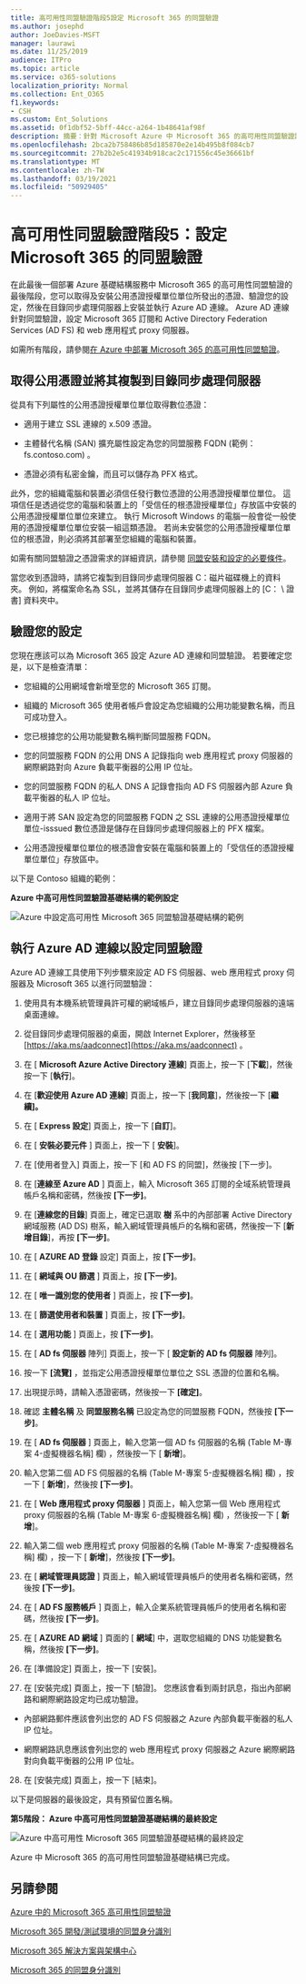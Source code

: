 ```yaml
---
title: 高可用性同盟驗證階段5設定 Microsoft 365 的同盟驗證
ms.author: josephd
author: JoeDavies-MSFT
manager: laurawi
ms.date: 11/25/2019
audience: ITPro
ms.topic: article
ms.service: o365-solutions
localization_priority: Normal
ms.collection: Ent_O365
f1.keywords:
- CSH
ms.custom: Ent_Solutions
ms.assetid: 0f1dbf52-5bff-44cc-a264-1b48641af98f
description: 摘要：針對 Microsoft Azure 中 Microsoft 365 的高可用性同盟驗證設定 Azure AD 連線。
ms.openlocfilehash: 2bca2b758486b85d185870e2e14b495b8f084cb7
ms.sourcegitcommit: 27b2b2e5c41934b918cac2c171556c45e36661bf
ms.translationtype: MT
ms.contentlocale: zh-TW
ms.lasthandoff: 03/19/2021
ms.locfileid: "50929405"
---
```

# <a name="high-availability-federated-authentication-phase-5-configure-federated-authentication-for-microsoft-365"></a>高可用性同盟驗證階段5：設定 Microsoft 365 的同盟驗證

在此最後一個部署 Azure 基礎結構服務中 Microsoft 365 的高可用性同盟驗證的最後階段，您可以取得及安裝公用憑證授權單位單位所發出的憑證、驗證您的設定，然後在目錄同步處理伺服器上安裝並執行 Azure AD 連線。 Azure AD 連線針對同盟驗證，設定 Microsoft 365 訂閱和 Active Directory Federation Services (AD FS) 和 web 應用程式 proxy 伺服器。
  
如需所有階段，請參閱[在 Azure 中部署 Microsoft 365 的高可用性同盟驗證](deploy-high-availability-federated-authentication-for-microsoft-365-in-azure.md)。
  
## <a name="get-a-public-certificate-and-copy-it-to-the-directory-synchronization-server"></a>取得公用憑證並將其複製到目錄同步處理伺服器

從具有下列屬性的公用憑證授權單位單位取得數位憑證：
  
- 適用于建立 SSL 連線的 x.509 憑證。
    
- 主體替代名稱 (SAN) 擴充屬性設定為您的同盟服務 FQDN (範例： fs.contoso.com) 。
    
- 憑證必須有私密金鑰，而且可以儲存為 PFX 格式。
    
此外，您的組織電腦和裝置必須信任發行數位憑證的公用憑證授權單位單位。 這項信任是透過從您的電腦和裝置上的「受信任的根憑證授權單位」存放區中安裝的公用憑證授權單位單位來建立。 執行 Microsoft Windows 的電腦一般會從一般使用的憑證授權單位單位安裝一組這類憑證。 若尚未安裝您的公用憑證授權單位單位的根憑證，則必須將其部署至您組織的電腦和裝置。
  
如需有關同盟驗證之憑證需求的詳細資訊，請參閱 [同盟安裝和設定的必要條件](/azure/active-directory/connect/active-directory-aadconnect-prerequisites#prerequisites-for-federation-installation-and-configuration)。
  
當您收到憑證時，請將它複製到目錄同步處理伺服器 C：磁片磁碟機上的資料夾。 例如，將檔案命名為 SSL，並將其儲存在目錄同步處理伺服器上的 [C： \\ 證書] 資料夾中。
  
## <a name="verify-your-configuration"></a>驗證您的設定

您現在應該可以為 Microsoft 365 設定 Azure AD 連線和同盟驗證。 若要確定您是，以下是檢查清單：
  
- 您組織的公用網域會新增至您的 Microsoft 365 訂閱。
    
- 組織的 Microsoft 365 使用者帳戶會設定為您組織的公用功能變數名稱，而且可成功登入。
    
- 您已根據您的公用功能變數名稱判斷同盟服務 FQDN。
    
- 您的同盟服務 FQDN 的公用 DNS A 記錄指向 web 應用程式 proxy 伺服器的網際網路對向 Azure 負載平衡器的公用 IP 位址。
    
- 您的同盟服務 FQDN 的私人 DNS A 記錄會指向 AD FS 伺服器內部 Azure 負載平衡器的私人 IP 位址。
    
- 適用于將 SAN 設定為您的同盟服務 FQDN 之 SSL 連線的公用憑證授權單位單位-isssued 數位憑證是儲存在目錄同步處理伺服器上的 PFX 檔案。
    
- 公用憑證授權單位單位的根憑證會安裝在電腦和裝置上的「受信任的憑證授權單位單位」存放區中。
    
以下是 Contoso 組織的範例：
  
**Azure 中高可用性同盟驗證基礎結構的範例設定**

![Azure 中設定高可用性 Microsoft 365 同盟驗證基礎結構的範例](../media/ac1a6a0d-0156-4407-9336-6e4cd6db8633.png)
  
## <a name="run-azure-ad-connect-to-configure-federated-authentication"></a>執行 Azure AD 連線以設定同盟驗證

Azure AD 連線工具使用下列步驟來設定 AD FS 伺服器、web 應用程式 proxy 伺服器及 Microsoft 365 以進行同盟驗證：
  
1. 使用具有本機系統管理員許可權的網域帳戶，建立目錄同步處理伺服器的遠端桌面連線。
    
2. 從目錄同步處理伺服器的桌面，開啟 Internet Explorer，然後移至 [https://aka.ms/aadconnect](https://aka.ms/aadconnect) 。
    
3. 在 [ **Microsoft Azure Active Directory 連線**] 頁面上，按一下 [**下載**]，然後按一下 [**執行**]。
    
4. 在 [**歡迎使用 Azure AD 連線**] 頁面上，按一下 [**我同意**]，然後按一下 [**繼續]。**
    
5. 在 [ **Express 設定**] 頁面上，按一下 [**自訂**]。
    
6. 在 [ **安裝必要元件** ] 頁面上，按一下 [ **安裝**]。
    
7. 在 [使用者登入] 頁面上，按一下 [和 AD FS 的同盟]，然後按 [下一步]。
    
8. 在 [**連線至 Azure AD** ] 頁面上，輸入 Microsoft 365 訂閱的全域系統管理員帳戶名稱和密碼，然後按 **[下一步]**。
    
9. 在 [**連線您的目錄**] 頁面上，確定已選取 **樹** 系中的內部部署 Active Directory 網域服務 (AD DS) 樹系，輸入網域管理員帳戶的名稱和密碼，然後按一下 [**新增目錄**]，再按 **[下一步]**。
    
10. 在 [ **AZURE AD 登錄** 設定] 頁面上，按 **[下一步]**。
    
11. 在 [ **網域與 OU 篩選** ] 頁面上，按 **[下一步]**。
    
12. 在 [ **唯一識別您的使用者** ] 頁面上，按 **[下一步]**。
    
13. 在 [ **篩選使用者和裝置** ] 頁面上，按 **[下一步]**。
    
14. 在 [ **選用功能** ] 頁面上，按 **[下一步]**。
    
15. 在 [ **AD fs 伺服器** 陣列] 頁面上，按一下 [ **設定新的 AD fs 伺服器** 陣列]。
    
16. 按一下 **[流覽]** ，並指定公用憑證授權單位單位之 SSL 憑證的位置和名稱。
    
17. 出現提示時，請輸入憑證密碼，然後按一下 **[確定]**。
    
18. 確認 **主體名稱** 及 **同盟服務名稱** 已設定為您的同盟服務 FQDN，然後按 **[下一步]**。
    
19. 在 [ **AD fs 伺服器** ] 頁面上，輸入您第一個 AD fs 伺服器的名稱 (Table M-專案 4-虛擬機器名稱] 欄) ，然後按一下 [ **新增**]。
    
20. 輸入您第二個 AD FS 伺服器的名稱 (Table M-專案 5-虛擬機器名稱] 欄) ，按一下 [ **新增**]，然後按 **[下一步]**。
    
21. 在 [ **Web 應用程式 proxy 伺服器** ] 頁面上，輸入您第一個 Web 應用程式 proxy 伺服器的名稱 (Table M-專案 6-虛擬機器名稱] 欄) ，然後按一下 [ **新增**]。
    
22. 輸入第二個 web 應用程式 proxy 伺服器的名稱 (Table M-專案 7-虛擬機器名稱] 欄) ，按一下 [ **新增**]，然後按 **[下一步]**。
    
23. 在 [ **網域管理員認證** ] 頁面上，輸入網域管理員帳戶的使用者名稱和密碼，然後按 **[下一步]**。
    
24. 在 [ **AD FS 服務帳戶** ] 頁面上，輸入企業系統管理員帳戶的使用者名稱和密碼，然後按 **[下一步]**。
    
25. 在 [ **AZURE AD 網域** ] 頁面的 [ **網域**] 中，選取您組織的 DNS 功能變數名稱，然後按 **[下一步]**。
    
26. 在 [準備設定] 頁面上，按一下 [安裝]。
    
27. 在 [安裝完成] 頁面上，按一下 [驗證]。 您應該會看到兩封訊息，指出內部網路和網際網路設定均已成功驗證。
    
  - 內部網路郵件應該會列出您的 AD FS 伺服器之 Azure 內部負載平衡器的私人 IP 位址。
    
  - 網際網路訊息應該會列出您的 web 應用程式 proxy 伺服器之 Azure 網際網路對向負載平衡器的公用 IP 位址。
    
28. 在 [安裝完成] 頁面上，按一下 [結束]。
    
以下是伺服器的最後設定，具有預留位置名稱。
  
**第5階段： Azure 中高可用性同盟驗證基礎結構的最終設定**

![Azure 中高可用性 Microsoft 365 同盟驗證基礎結構的最終設定](../media/c5da470a-f2aa-489a-a050-df09b4d641df.png)
  
Azure 中 Microsoft 365 的高可用性同盟驗證基礎結構已完成。
  
## <a name="see-also"></a>另請參閱

[Azure 中的 Microsoft 365 高可用性同盟驗證](deploy-high-availability-federated-authentication-for-microsoft-365-in-azure.md)
  
[Microsoft 365 開發/測試環境的同盟身分識別](federated-identity-for-your-microsoft-365-dev-test-environment.md)
  
[Microsoft 365 解決方案與架構中心](../solutions/index.yml)

[Microsoft 365 的同盟身分識別](https://support.office.com/article/Understanding-Office-365-identity-and-Azure-Active-Directory-06a189e7-5ec6-4af2-94bf-a22ea225a7a9#bk_federated)